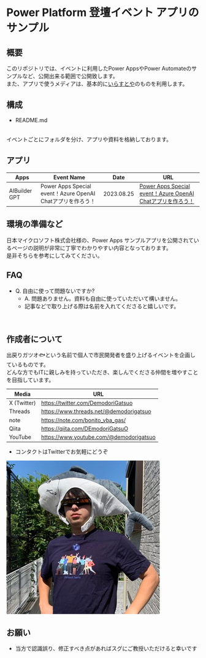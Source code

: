 # Power Platform 登壇イベント アプリのサンプル

## 概要
このリポジトリでは、イベントに利用したPower AppsやPower Automateのサンプルなど、公開出来る範囲で公開致します。
<br>
また、アプリで使うメディアは、基本的に[いらすとや](https://www.irasutoya.com/)のものを利用します。
<br>

## 構成
- README.md
<br>
イベントごとにフォルダを分け、アプリや資料を格納しております。

## アプリ

|Apps|Event Name|Date|URL
|---|---|---|---
|AIBuilder GPT|Power Apps Special event！Azure OpenAI Chatアプリを作ろう！|2023.08.25|[Power Apps Special event！Azure OpenAI Chatアプリを作ろう！](https://github.com/DEmodoriGatsuO/PowerPlatform-Events-Sample/tree/main/01PowerApps-SpecialEvent-AIBuilderGPT)


## 環境の準備など
日本マイクロソフト株式会社様の、Power Apps サンプルアプリを公開されているページの説明が非常に丁寧でわかりやすい内容となっております。<br>
是非そちらを参考にしてみてください。

## FAQ
* Q. 自由に使って問題ないですか?
    * A. 問題ありません。資料も自由に使っていただいて構いません。
    * 記事などで取り上げる際は名前を入れてくださると嬉しいです。
<br>

## 作成者について
出戻りガツオ🐟という名前で個人で市民開発者を盛り上げるイベントを企画しているものです。<br>
どんな方でもITに親しみを持っていただき、楽しんでくださる仲間を増やすことを目指しています。

|Media|URL
|---|---
|X (Twitter)|https://twitter.com/DemodoriGatsuo
|Threads|https://www.threads.net/@demodorigatsuo
|note|https://note.com/bonito_vba_gas/
|Qiita|https://qiita.com/DEmodoriGatsuO
|YouTube|https://www.youtube.com/@demodorigatsuo

 * コンタクトはTwitterでお気軽にどうぞ

![出戻りガツオ🐟](https://github.com/DEmodoriGatsuO/PowerPlatform-Events-Sample/blob/main/media/gatsuo.jpg)
<br>

## お願い
 - 当方で認識誤り、修正すべき点があればスグにご教授いただけると幸いです
